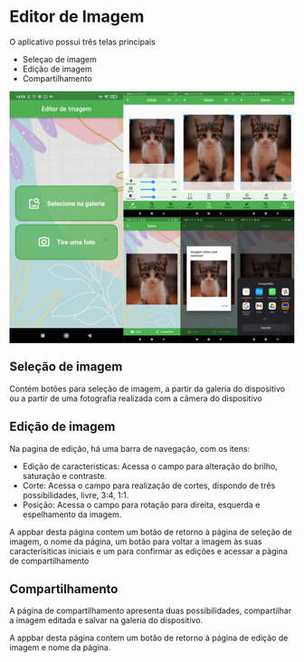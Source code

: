 # Editor de Imagem

O aplicativo possui três telas principais
- Seleçao de imagem
- Edição de imagem
- Compartilhamento

<img src="models-dev/imagem_app.PNG" width="1000" align="CENTER">

## Seleção de imagem

Contém botões para seleção de imagem, a partir da galeria do dispositivo ou a partir de uma fotografia realizada com a câmera do dispositivo

## Edição de imagem

Na pagina de edição, há uma barra de navegação, com os itens: 
- Edição de caracteristicas: Acessa o campo para alteração do brilho, saturação e contraste.
- Corte: Acessa o campo para realização de cortes, dispondo de três possibilidades, livre, 3:4, 1:1.
- Posição: Acessa o campo para rotação para direita, esquerda e espelhamento da imagem.

A appbar desta página contem um botão de retorno à página de seleção de imagem, o nome da página, um botão para voltar a imagem às suas caracterisiticas iniciais e um para confirmar as edições e acessar a pàgina de compartilhamento

## Compartilhamento

A página de compartilhamento apresenta duas possibilidades, compartilhar a imagem editada e salvar na galeria do dispositivo.

A appbar desta página contem um botão de retorno à página de edição de imagem e nome da página.

